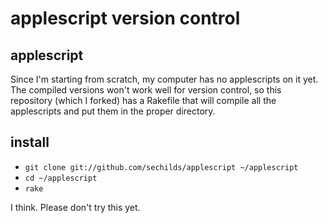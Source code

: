 # applescript version control

## applescript

Since I'm starting from scratch, my computer has no applescripts on it yet.
The compiled versions won't work well for version control,
so this repository (which I forked) has a Rakefile that will compile
all the applescripts and put them in the proper directory.

## install

* `git clone git://github.com/sechilds/applescript ~/applescript`
* `cd ~/applescript`
* `rake`

I think. Please don't try this yet.

